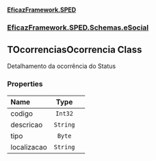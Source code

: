 #### [EficazFramework.SPED](EficazFrameworkSPED.md 'EficazFramework SPED')
### [EficazFramework.SPED.Schemas.eSocial](EficazFramework.SPED.Schemas.eSocial.md 'EficazFramework.SPED.Schemas.eSocial')

## TOcorrenciasOcorrencia Class

Detalhamento da ocorrência do Status
### Properties

| Name | Type | |
| :--- | :---: | :--- |
| codigo | `Int32` |  |
| descricao | `String` |  |
| tipo | `Byte` |  |
| localizacao | `String` |  |
